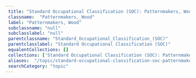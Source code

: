 ```yaml
--- 
 title: "Standard Occupational Classification (SOC): Patternmakers, Wood" 
 classname:  "Patternmakers,_Wood" 
 label: "Patternmakers, Wood" 
 subclassname: "null" 
 subclasslabel: "null" 
 parentclassname: "Standard_Occupational_Classification_(SOC)" 
 parentclasslabel: "Standard Occupational Classification (SOC)" 
 equalentCollections: [] 
 collections: ['Standard Occupational Classification (SOC): Patternmakers, Wood']
 aliases:  "/topic/standard-occupational-classification-soc-patternmakers-wood"  
 searchCategory: "topic" 
---
```

